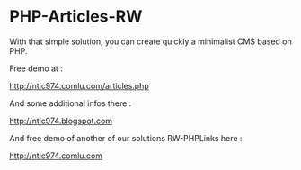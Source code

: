 # PHP-Articles-RW

With that simple solution, you can create quickly a minimalist CMS based on PHP.

Free demo at :

http://ntic974.comlu.com/articles.php

And some additional infos there :

http://ntic974.blogspot.com

And free demo of another of our solutions RW-PHPLinks here :

http://ntic974.comlu.com

